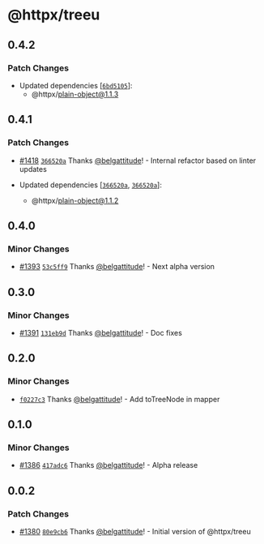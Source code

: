 # @httpx/treeu

## 0.4.2

### Patch Changes

- Updated dependencies [[`6bd5105`](https://github.com/belgattitude/httpx/commit/6bd5105190e290b84417a8b8fe535b3a3df9816b)]:
  - @httpx/plain-object@1.1.3

## 0.4.1

### Patch Changes

- [#1418](https://github.com/belgattitude/httpx/pull/1418) [`366520a`](https://github.com/belgattitude/httpx/commit/366520abbc4c8161fc42bc241f73338d262d8045) Thanks [@belgattitude](https://github.com/belgattitude)! - Internal refactor based on linter updates

- Updated dependencies [[`366520a`](https://github.com/belgattitude/httpx/commit/366520abbc4c8161fc42bc241f73338d262d8045), [`366520a`](https://github.com/belgattitude/httpx/commit/366520abbc4c8161fc42bc241f73338d262d8045)]:
  - @httpx/plain-object@1.1.2

## 0.4.0

### Minor Changes

- [#1393](https://github.com/belgattitude/httpx/pull/1393) [`53c5ff9`](https://github.com/belgattitude/httpx/commit/53c5ff9d242d47ca2d225ee9653b727c73f83be8) Thanks [@belgattitude](https://github.com/belgattitude)! - Next alpha version

## 0.3.0

### Minor Changes

- [#1391](https://github.com/belgattitude/httpx/pull/1391) [`131eb9d`](https://github.com/belgattitude/httpx/commit/131eb9dcad6cbde78831e42ff1cfcbde63cb6ace) Thanks [@belgattitude](https://github.com/belgattitude)! - Doc fixes

## 0.2.0

### Minor Changes

- [`f0227c3`](https://github.com/belgattitude/httpx/commit/f0227c3adedb22431a97f8e01b7b97c39e3108e7) Thanks [@belgattitude](https://github.com/belgattitude)! - Add toTreeNode in mapper

## 0.1.0

### Minor Changes

- [#1386](https://github.com/belgattitude/httpx/pull/1386) [`417adc6`](https://github.com/belgattitude/httpx/commit/417adc6537eb4679da576a1fb10d7fc6061bfd68) Thanks [@belgattitude](https://github.com/belgattitude)! - Alpha release

## 0.0.2

### Patch Changes

- [#1380](https://github.com/belgattitude/httpx/pull/1380) [`80e9cb6`](https://github.com/belgattitude/httpx/commit/80e9cb67c253ce41627ad41ab03a536864c179db) Thanks [@belgattitude](https://github.com/belgattitude)! - Initial version of @httpx/treeu

